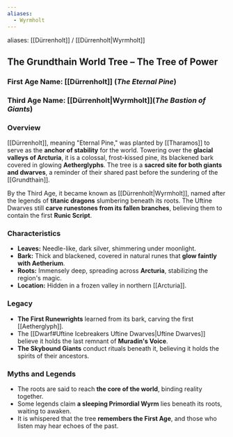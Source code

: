 ```yaml
---
aliases:
  - Wyrmholt
---
```


aliases:  [[Dürrenholt]] / [[Dürrenholt|Wyrmholt]]
## The Grundthain World Tree – The Tree of Power  

### First Age Name: [[Dürrenholt]] (*The Eternal Pine*)  
### Third Age Name: [[Dürrenholt|Wyrmholt]](*The Bastion of Giants*)  

### Overview  
[[Dürrenholt]], meaning "Eternal Pine," was planted by [[Tharamos]] to serve as the **anchor of stability** for the world. Towering over the **glacial valleys of Arcturia**, it is a colossal, frost-kissed pine, its blackened bark covered in glowing **Aetherglyphs**. The tree is a **sacred site for both giants and dwarves**, a reminder of their shared past before the sundering of the [[Grundthain]].

By the Third Age, it became known as [[Dürrenholt|Wyrmholt]], named after the legends of **titanic dragons** slumbering beneath its roots. The Uftine Dwarves still **carve runestones from its fallen branches**, believing them to contain the first **Runic Script**.

### Characteristics  
- **Leaves:** Needle-like, dark silver, shimmering under moonlight.  
- **Bark:** Thick and blackened, covered in natural runes that **glow faintly with Aetherium**.  
- **Roots:** Immensely deep, spreading across **Arcturia**, stabilizing the region's magic.  
- **Location:** Hidden in a frozen valley in northern [[Arcturia]].  

### Legacy  
- **The First Runewrights** learned from its bark, carving the first [[Aetherglyph]].  
- The [[Dwarf#Uftine Icebreakers Uftine Dwarves|Uftine Dwarves]] believe it holds the last remnant of **Muradin's Voice**.  
- **The Skybound Giants** conduct rituals beneath it, believing it holds the spirits of their ancestors.  

### Myths and Legends  
- The roots are said to reach **the core of the world**, binding reality together.  
- Some legends claim **a sleeping Primordial Wyrm** lies beneath its roots, waiting to awaken.  
- It is whispered that the tree **remembers the First Age**, and those who listen may hear echoes of the past.  
